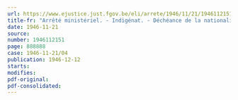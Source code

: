 ```yaml
---
url: https://www.ejustice.just.fgov.be/eli/arrete/1946/11/21/1946112151/justel
title-fr: "Arrêté ministériel. - Indigénat. - Déchéance de la nationalité belge"
date: 1946-11-21
source:
number: 1946112151
page: 888888
case: 1946-11-21/04
publication: 1946-12-12
starts:
modifies:
pdf-original:
pdf-consolidated:
---
```


